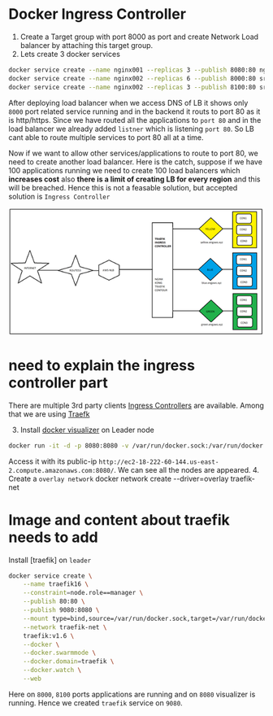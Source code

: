 # Docker Ingress Controller

1. Create a Target group with port 8000 as port and create Network Load balancer by attaching this target group.
2. Lets create 3 docker services 
```bash
docker service create --name nginx001 --replicas 3 --publish 8080:80 nginx:latest
docker service create --name nginx002 --replicas 6 --publish 8000:80 sreeharshav/rollingupdate:v5
docker service create --name nginx002 --replicas 3 --publish 8100:80 sreeharshav/testcontainer:v1
```
After deploying load balancer when we access DNS of LB it shows only `8000` port related service running and in the backend it routs to port 80 as it is http/https. Since we have routed all the applications to `port 80` and in the load balancer we already added `listner` which is listening `port 80`. So LB cant able to route multiple services to port 80 all at a time. 

Now if we want to allow other services/applications to route to port 80, we need to create another load balancer. Here is the catch, suppose if we have 100 applications running we need to create 100 load balancers which **increases cost** also **there is a limit of creating LB for every region** and this will be breached. Hence this is not a feasable solution, but accepted solution is `Ingress Controller`

![Ingress controller](https://github.com/ModernVishwamithra/DevOps/blob/main/Docker/images/ingress-controller.png)

# need to explain the ingress controller part
There are multiple 3rd party clients [Ingress Controllers](https://kubernetes.io/docs/concepts/services-networking/ingress-controllers/) are available. Among that we are using [Traefk](https://traefik.io/solutions/docker-swarm-ingress/) 

3. Install [docker visualizer](https://hub.docker.com/r/dockersamples/visualizer/#!) on Leader node
```bash
docker run -it -d -p 8080:8080 -v /var/run/docker.sock:/var/run/docker.sock dockersamples/visualizer
```
Access it with its public-ip `http://ec2-18-222-60-144.us-east-2.compute.amazonaws.com:8080/`. We can see all the nodes are appeared.
4. Create a `overlay network` 
docker network create --driver=overlay traefik-net

# Image and content about traefik needs to add
Install [traefik] on `leader`
```bash
docker service create \
    --name traefik16 \
    --constraint=node.role==manager \
    --publish 80:80 \
    --publish 9080:8080 \
    --mount type=bind,source=/var/run/docker.sock,target=/var/run/docker.sock \
    --network traefik-net \
    traefik:v1.6 \
    --docker \
    --docker.swarmmode \
    --docker.domain=traefik \
    --docker.watch \
    --web
```

Here on `8000`, `8100` ports applications are running and on `8080` visualizer is running. Hence we created `traefik` service on `9080`.